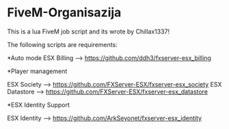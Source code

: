 # FiveM-Organisazija
This is a lua FiveM job script and its wrote by Chillax1337!

The following scripts are requirements:

*Auto mode
ESX Billing --> https://github.com/ddh3/fxserver-esx_billing

*Player management

ESX Society --> https://github.com/FXServer-ESX/fxserver-esx_society
ESX Datastore --> https://github.com/FXServer-ESX/fxserver-esx_datastore

*ESX Identity Support

ESX Identity --> https://github.com/ArkSeyonet/fxserver-esx_identity
